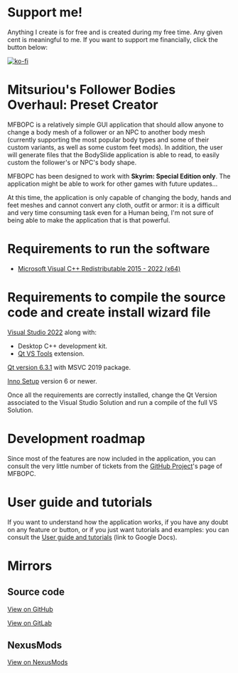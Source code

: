 # Support me!
Anything I create is for free and is created during my free time. Any given cent is meaningful to me. If you want to support me financially, click the button below:

[![ko-fi](https://ko-fi.com/img/githubbutton_sm.svg)](https://ko-fi.com/G2G47O90B)

# Mitsuriou's Follower Bodies Overhaul: Preset Creator
MFBOPC is a relatively simple GUI application that should allow anyone to change a body mesh of a follower or an NPC to another body mesh (currently supporting the most popular body types and some of their custom variants, as well as some custom feet mods).
In addition, the user will generate files that the BodySlide application is able to read, to easily custom the follower's or NPC's body shape.

MFBOPC has been designed to work with **Skyrim: Special Edition only**. The application might be able to work for other games with future updates...

At this time, the application is only capable of changing the body, hands and feet meshes and cannot convert any cloth, outfit or armor: it is a difficult and very time consuming task even for a Human being, I'm not sure of being able to make the application that is that powerful.

# Requirements to run the software
- [Microsoft Visual C++ Redistributable 2015 - 2022 (x64)](https://aka.ms/vs/17/release/vc_redist.x64.exe)

# Requirements to compile the source code and create install wizard file
[Visual Studio 2022](https://visualstudio.microsoft.com/fr/vs/) along with:
- Desktop C++ development kit.
- [Qt VS Tools](https://marketplace.visualstudio.com/items?itemName=TheQtCompany.QtVisualStudioTools2022) extension.

[Qt version 6.3.1](https://www.qt.io/download) with MSVC 2019 package.

[Inno Setup](https://jrsoftware.org/isdl.php) version 6 or newer.

Once all the requirements are correctly installed, change the Qt Version associated to the Visual Studio Solution and run a compile of the full VS Solution.

# Development roadmap
Since most of the features are now included in the application, you can consult the very little number of tickets from the [GitHub Project](https://github.com/Mitsuriou/MFBO-Preset-Creator/projects/1)'s page of MFBOPC.

# User guide and tutorials
If you want to understand how the application works, if you have any doubt on any feature or button, or if you just want tutorials and examples: you can consult the [User guide and tutorials](https://docs.google.com/document/d/1WpDKMk_WoPRrj0Lkst6TptUGEFAC2xYGd3HUBYxPQ-A/edit?usp=sharing) (link to Google Docs).

# Mirrors
## Source code
[View on GitHub](https://github.com/Mitsuriou/MFBO-Preset-Creator)

[View on GitLab](https://gitlab.com/Mitsuriou/MFBO-Preset-Creator)

## NexusMods
[View on NexusMods](https://www.nexusmods.com/skyrimspecialedition/mods/44706)